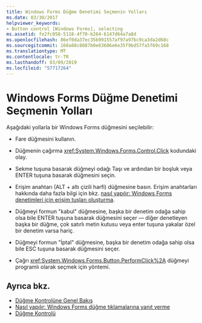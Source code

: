 ```yaml
---
title: Windows Forms Düğme Denetimi Seçmenin Yolları
ms.date: 03/30/2017
helpviewer_keywords:
- Button control [Windows Forms], selecting
ms.assetid: fe2fc058-5118-4f70-b264-6147d64a7a8d
ms.openlocfilehash: 86ef0da37ec35b991557af97a97bc9ca3da2d68c
ms.sourcegitcommit: 160a88c8087b0e63606e6e35f9bd57fa5f69c168
ms.translationtype: MT
ms.contentlocale: tr-TR
ms.lasthandoff: 03/09/2019
ms.locfileid: "57717264"
---
```

# <a name="ways-to-select-a-windows-forms-button-control"></a>Windows Forms Düğme Denetimi Seçmenin Yolları
Aşağıdaki yollarla bir Windows Forms düğmesini seçilebilir:  
  
-   Fare düğmesini kullanın.  
  
-   Düğmenin çağırma <xref:System.Windows.Forms.Control.Click> kodundaki olay.  
  
-   Sekme tuşuna basarak düğmeyi odağı Taşı ve ardından bir boşluk veya ENTER tuşuna basarak düğmesini seçin.  
  
-   Erişim anahtarı (ALT + altı çizili harfi) düğmesine basın. Erişim anahtarları hakkında daha fazla bilgi için bkz. [nasıl yapılır: Windows Forms denetimleri için erişim tuşları oluşturma](how-to-create-access-keys-for-windows-forms-controls.md).  
  
-   Düğmeyi formun "kabul" düğmesine, başka bir denetim odağa sahip olsa bile ENTER tuşuna basarak düğmesini seçer — diğer denetleyen başka bir düğme, çok satırlı metin kutusu veya enter tuşuna yakalar özel bir denetim varsa hariç.  
  
-   Düğmeyi formun "İptal" düğmesine, başka bir denetim odağa sahip olsa bile ESC tuşuna basarak düğmesini seçer.  
  
-   Çağrı <xref:System.Windows.Forms.Button.PerformClick%2A> düğmeyi programlı olarak seçmek için yöntemi.  
  
## <a name="see-also"></a>Ayrıca bkz.
- [Düğme Kontrolüne Genel Bakış](button-control-overview-windows-forms.md)
- [Nasıl yapılır: Windows Forms düğme tıklamalarına yanıt verme](how-to-respond-to-windows-forms-button-clicks.md)
- [Düğme Kontrolü](button-control-windows-forms.md)
